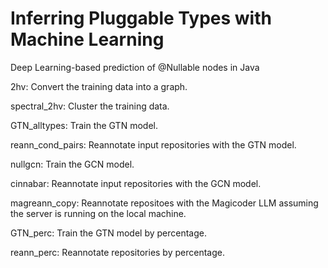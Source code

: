 # Inferring Pluggable Types with Machine Learning

Deep Learning-based prediction of @Nullable nodes in Java

2hv: Convert the training data into a graph.

spectral_2hv: Cluster the training data.

GTN_alltypes: Train the GTN model.

reann_cond_pairs: Reannotate input repositories with the GTN model.

nullgcn: Train the GCN model.

cinnabar: Reannotate input repositories with the GCN model.

magreann_copy: Reannotate repositoes with the Magicoder LLM assuming the server is running on the local machine.

GTN_perc: Train the GTN model by percentage.

reann_perc: Reannotate repositories by percentage.
